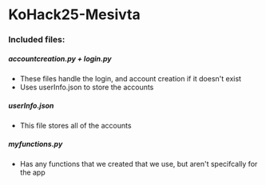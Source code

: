 # KoHack25-Mesivta

### Included files:

##### accountcreation.py + login.py
  - These files handle the login, and account creation if it doesn't exist
  - Uses userInfo.json to store the accounts

##### userInfo.json
  - This file stores all of the accounts

##### myfunctions.py
  - Has any functions that we created that we use, but aren't specifcally for the app
